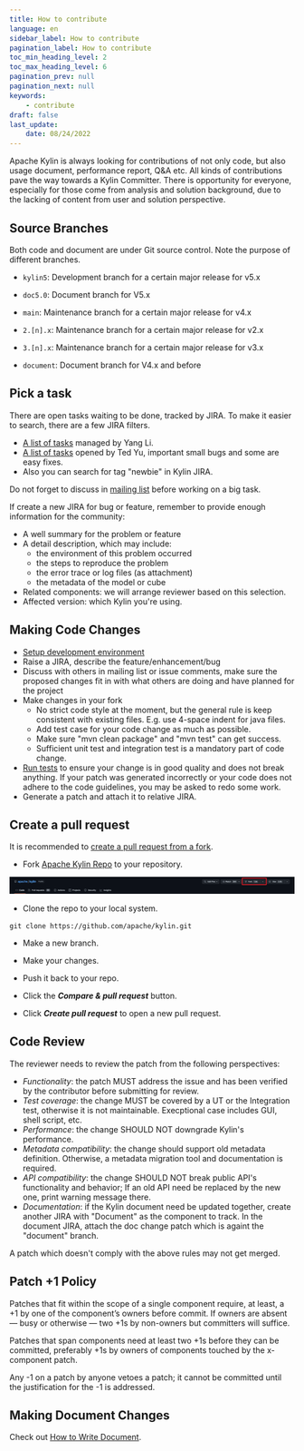 ```yaml
---
title: How to contribute
language: en
sidebar_label: How to contribute
pagination_label: How to contribute
toc_min_heading_level: 2
toc_max_heading_level: 6
pagination_prev: null
pagination_next: null
keywords:
    - contribute
draft: false
last_update:
    date: 08/24/2022
---
```


Apache Kylin is always looking for contributions of not only code, but also usage document, performance report, Q&A etc. All kinds of contributions pave the way towards a Kylin Committer. There is opportunity for everyone, especially for those come from analysis and solution background, due to the lacking of content from user and solution perspective.


## Source Branches
Both code and document are under Git source control. Note the purpose of different branches.

* `kylin5`: Development branch for a certain major release for v5.x
* `doc5.0`: Document branch for V5.x

* `main`: Maintenance branch for a certain major release for v4.x
* `2.[n].x`: Maintenance branch for a certain major release for v2.x
* `3.[n].x`: Maintenance branch for a certain major release for v3.x
* `document`: Document branch for V4.x and before

## Pick a task
There are open tasks waiting to be done, tracked by JIRA. To make it easier to search, there are a few JIRA filters.

* [A list of tasks](https://issues.apache.org/jira/issues/?filter=12339895) managed by Yang Li.
* [A list of tasks](https://issues.apache.org/jira/issues/?filter=12341496) opened by Ted Yu, important small bugs and some are easy fixes.
* Also you can search for tag "newbie" in Kylin JIRA.

Do not forget to discuss in [mailing list](#TODO) before working on a big task.

If create a new JIRA for bug or feature, remember to provide enough information for the community:

* A well summary for the problem or feature
* A detail description, which may include:
    - the environment of this problem occurred
    - the steps to reproduce the problem
    - the error trace or log files (as attachment)
    - the metadata of the model or cube
* Related components: we will arrange reviewer based on this selection.
* Affected version: which Kylin you're using.

## Making Code Changes
* [Setup development environment](how_to_debug_kylin_in_ide.md)
* Raise a JIRA, describe the feature/enhancement/bug
* Discuss with others in mailing list or issue comments, make sure the proposed changes fit in with what others are doing and have planned for the project
* Make changes in your fork
    * No strict code style at the moment, but the general rule is keep consistent with existing files. E.g. use 4-space indent for java files.
    * Add test case for your code change as much as possible.
    * Make sure "mvn clean package" and "mvn test" can get success.
    * Sufficient unit test and integration test is a mandatory part of code change.
* [Run tests](how_to_test.md) to ensure your change is in good quality and does not break anything. If your patch was generated incorrectly or your code does not adhere to the code guidelines, you may be asked to redo some work.
* Generate a patch and attach it to relative JIRA.

## Create a pull request

It is recommended to [create a pull request from a fork](https://docs.github.com/en/pull-requests/collaborating-with-pull-requests/proposing-changes-to-your-work-with-pull-requests/creating-a-pull-request-from-a-fork).

* Fork [Apache Kylin Repo](https://github.com/apache/kylin) to your repository.

![](images/how-to-contribute-01.png)

* Clone the repo to your local system.

```shell
git clone https://github.com/apache/kylin.git
```

* Make a new branch.

* Make your changes.

* Push it back to your repo.

* Click the ___Compare & pull request___ button.

* Click ___Create pull request___ to open a new pull request.

## Code Review
The reviewer needs to review the patch from the following perspectives:

* _Functionality_: the patch MUST address the issue and has been verified by the contributor before submitting for review.
* _Test coverage_: the change MUST be covered by a UT or the Integration test, otherwise it is not maintainable. Execptional case includes GUI, shell script, etc.
* _Performance_: the change SHOULD NOT downgrade Kylin's performance.
* _Metadata compatibility_: the change should support old metadata definition. Otherwise, a metadata migration tool and documentation is required.
* _API compatibility_: the change SHOULD NOT break public API's functionality and behavior; If an old API need be replaced by the new one, print warning message there.
* _Documentation_: if the Kylin document need be updated together, create another JIRA with "Document" as the component to track. In the document JIRA, attach the doc change patch which is againt the "document" branch.

A patch which doesn't comply with the above rules may not get merged.

## Patch +1 Policy

Patches that fit within the scope of a single component require, at least, a +1 by one of the component’s owners before commit. If owners are absent — busy or otherwise — two +1s by non-owners but committers will suffice.

Patches that span components need at least two +1s before they can be committed, preferably +1s by owners of components touched by the x-component patch.

Any -1 on a patch by anyone vetoes a patch; it cannot be committed until the justification for the -1 is addressed.

## Making Document Changes
Check out [How to Write Document](how_to_write_doc.md).
